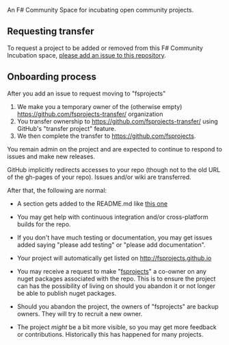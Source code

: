 
An F# Community Space for incubating open community projects.

## Requesting transfer

To request a project to be added or removed from this F# Community Incubation space, [please add an issue to this repository](https://github.com/fsprojects/FsProjectsAdmin/issues/new).

## Onboarding process 

After you add an issue to request moving to "fsprojects"

1. We make you a temporary owner of the (otherwise empty) https://github.com/fsprojects-transfer/ organization
2. You  transfer ownership to https://github.com/fsprojects-transfer/ using GitHub's "transfer project" feature. 
3. We then complete the transfer to https://github.com/fsprojects.  

You remain admin on the project and are expected to continue to respond to issues and make new releases.  

GitHub implicitly redirects accesses to your repo (though not to the old URL of the gh-pages of your repo).  Issues and/or wiki are transferred.

After that, the following are normal:

* A section gets added to the README.md like [this one](https://github.com/fsprojects/FSharp.Compatibility#maintainers)

* You may get help with continuous integration and/or cross-platform builds for the repo.

* If you don't have much testing or documentation, you may get issues added saying "please add testing" or "please add documentation".  

* Your project will automatically get listed on http://fsprojects.github.io

* You may receive a request to make "[fsprojects](https://www.nuget.org/profiles/fsprojects)" a co-owner on any nuget packages associated with the repo.  This is to ensure the project can has the possibility of living on should you abandon it or not longer be able to publish nuget packages.

* Should you abandon the project, the owners of "fsprojects" are backup owners. They will try to recruit a new owner.

* The project *might* be a bit more visible, so you may get more feedback or contributions. Historically this has happened for many projects. 



